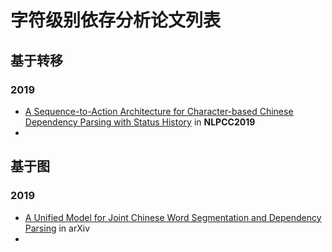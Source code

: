 # 字符级别依存分析论文列表

## 基于转移

### 2019

- [A Sequence-to-Action Architecture for Character-based Chinese Dependency Parsing with Status History](http://tcci.ccf.org.cn/conference/2019/papers/301.pdf) in **NLPCC2019**
- 

## 基于图

### 2019

- [A Unified Model for Joint Chinese Word Segmentation and Dependency Parsing](https://arxiv.org/abs/1904.04697) in arXiv
- 

